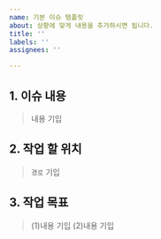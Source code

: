 ```yaml
---
name: 기본 이슈 템플릿
about: 상황에 맞게 내용을 추가하시면 됩니다.
title: ''
labels: ''
assignees: ''

---
```


## 1. 이슈 내용
> 내용 기입

## 2. 작업 할 위치
> `경로` 기입

## 3. 작업 목표
> (1)내용 기입
> (2)내용 기입
